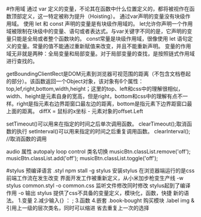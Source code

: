 #作用域
通过 var 定义的变量，不论其在函数中什么位置定义的，都将被视作在函数顶部定义，这一特定被称为提升（Hoisting）。
通过var声明的变量没有块级作用域。
使用 let 和 const 声明的变量是有块级作用域的。
let允许你声明一个作用域被限制在块级中的变量、语句或者表达式。与var关键字不同的是，它声明的变量只能是全局或者整个函数块的。
const常量是块级作用域，很像使用 let 语句定义的变量。常量的值不能通过重新赋值来改变，并且不能重新声明。
变量的作用域无非就是两种：全局变量和局部变量。对于局部变量的查找，是按照链式作用域进行查找的。

getBoundingClientRect是DOM元素到浏览器可视范围的距离（不包含文档卷起的部分）。该函数返回一个Object对象，该对象有6个属性：top,lef,right,bottom,width,height；这里的top、left和css中的理解很相似，width、height是元素自身的宽高，但是right，bottom和css中的理解有点不一样。right是指元素右边界距窗口最左边的距离，bottom是指元素下边界距窗口最上面的距离。
diffX = 鼠标的x坐标 - 元素对象的offset.Left 

setTimeout()可以用来在指定的时间之后单次调用函数。
clearTimeout();取消函数的执行
setInterval()可以用来指定的时间之后重复调用函数。
clearInterval(); //取消函数的调用

audio 属性 autopaly loop control
 类名切换
 musicBtn.classList.remove('off');
 musicBtn.classList.add('off');
 musicBtn.classList.toggle('off');


#stylus 预编译语言 .styl
npm stall -g stylus 安装stylus
在浏览器端运行的是css
前端工作流在发生改变
界面开发工作被重新定义，从小米加步枪变生产线
-w stylus common.styl -o common.css 监听文件修改同时修改
stylus起到了编译作用 -o 输出
stylus 提供了css不具备的变量定义，模块化，函数，快捷  新的语法。
1.变量
2.减少输入{} ： ;
3.函数
4.嵌套
    .book-bought 购买模块
        .label
            img
    & 引用上一级的层次类名，同时可以缩进
    省去重复上一次的选择


